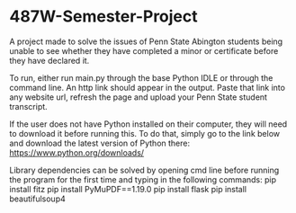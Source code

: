 # 487W-Semester-Project

A project made to solve the issues of Penn State Abington students being unable to see whether they have completed a minor or certificate before they have declared it.

To run, either run main.py through the base Python IDLE or through the command line.  An http link should appear in the output.
Paste that link into any website url, refresh the page and upload your Penn State student transcript.

If the user does not have Python installed on their computer, they will need to download it before running this.  To do that, simply go to the link below and download the latest version of Python there: https://www.python.org/downloads/

Library dependencies can be solved by opening cmd line before running the program for the first time and typing in the following commands:
pip install fitz
pip install PyMuPDF==1.19.0
pip install flask
pip install beautifulsoup4
